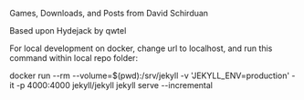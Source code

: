 Games, Downloads, and Posts from David Schirduan

Based upon Hydejack by qwtel

For local development on docker, change url to localhost, and run this command within local repo folder:

docker run --rm --volume=$(pwd):/srv/jekyll -v 'JEKYLL_ENV=production' -it -p 4000:4000 jekyll/jekyll jekyll serve --incremental